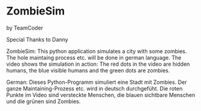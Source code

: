 # ZombieSim

by TeamCoder

Special Thanks to Danny

ZombieSim:
This python application simulates a city with some zombies.
The hole maintaing process etc. will be done in german language.
The video shows the simulation in action:
The red dots in the video are hidden humans, the blue visible humans and the green dots are zombies.

German:
Dieses Python-Programm simuliert eine Stadt mit Zombies.
Der ganze Maintaining-Prozess etc. wird in deutsch durchgefüht.
Die roten Punkte im Video sind versteckte Menschen, die blauen sichtbare Menschen und die grünen sind Zombies.
